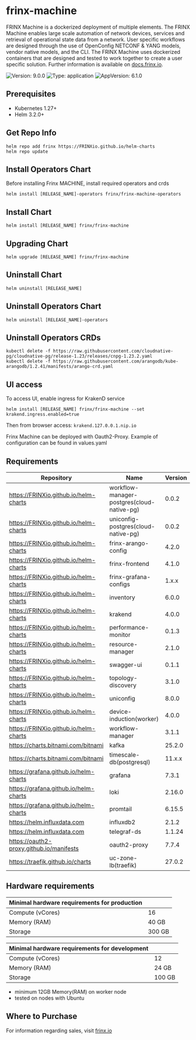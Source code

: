 # frinx-machine

FRINX Machine is a dockerized deployment of multiple elements. The FRINX Machine enables large scale automation of network devices, services and retrieval of operational state data from a network.
User specific workflows are designed through the use of OpenConfig NETCONF & YANG models, vendor native models, and the CLI.
The FRINX Machine uses dockerized containers that are designed and tested to work together to create a user specific solution.
Further information is available on [docs.frinx.io](https://docs.frinx.io/frinx-machine/getting-started/).

![Version: 9.0.0](https://img.shields.io/badge/Version-9.0.0-informational?style=flat-square) ![Type: application](https://img.shields.io/badge/Type-application-informational?style=flat-square) ![AppVersion: 6.1.0](https://img.shields.io/badge/AppVersion-6.1.0-informational?style=flat-square)

## Prerequisites

* Kubernetes 1.27+
* Helm 3.2.0+

## Get Repo Info

```console
helm repo add frinx https://FRINXio.github.io/helm-charts
helm repo update
```

## Install Operators Chart

Before installing Frinx MACHINE, install required operators and crds

```console
helm install [RELEASE_NAME]-operators frinx/frinx-machine-operators
```

## Install Chart

```console
helm install [RELEASE_NAME] frinx/frinx-machine
```

## Upgrading Chart

```console
helm upgrade [RELEASE_NAME] frinx/frinx-machine
```

## Uninstall Chart

```console
helm uninstall [RELEASE_NAME]
```

## Uninstall Operators Chart

```console
helm uninstall [RELEASE_NAME]-operators
```

## Uninstall Operators CRDs

```
kubectl delete -f https://raw.githubusercontent.com/cloudnative-pg/cloudnative-pg/release-1.23/releases/cnpg-1.23.2.yaml
kubectl delete -f https://raw.githubusercontent.com/arangodb/kube-arangodb/1.2.41/manifests/arango-crd.yaml
```

## UI access

To access UI, enable ingress for KrakenD service

```console
helm install [RELEASE_NAME] frinx/frinx-machine --set krakend.ingress.enabled=true
```
Then from browser access: `krakend.127.0.0.1.nip.io`

Frinx Machine can be deployed with Oauth2-Proxy. Example of configuration can be found in values.yaml

## Requirements

| Repository | Name | Version |
|------------|------|---------|
| https://FRINXio.github.io/helm-charts | workflow-manager-postgres(cloud-native-pg) | 0.0.2 |
| https://FRINXio.github.io/helm-charts | uniconfig-postgres(cloud-native-pg) | 0.0.2 |
| https://FRINXio.github.io/helm-charts | frinx-arango-config | 4.2.0 |
| https://FRINXio.github.io/helm-charts | frinx-frontend | 4.1.0 |
| https://FRINXio.github.io/helm-charts | frinx-grafana-configs | 1.x.x |
| https://FRINXio.github.io/helm-charts | inventory | 6.0.0 |
| https://FRINXio.github.io/helm-charts | krakend | 4.0.0 |
| https://FRINXio.github.io/helm-charts | performance-monitor | 0.1.3 |
| https://FRINXio.github.io/helm-charts | resource-manager | 2.1.0 |
| https://FRINXio.github.io/helm-charts | swagger-ui | 0.1.1 |
| https://FRINXio.github.io/helm-charts | topology-discovery | 3.1.0 |
| https://FRINXio.github.io/helm-charts | uniconfig | 8.0.0 |
| https://FRINXio.github.io/helm-charts | device-induction(worker) | 4.0.0 |
| https://FRINXio.github.io/helm-charts | workflow-manager | 3.1.1 |
| https://charts.bitnami.com/bitnami | kafka | 25.2.0 |
| https://charts.bitnami.com/bitnami | timescale-db(postgresql) | 11.x.x |
| https://grafana.github.io/helm-charts | grafana | 7.3.1 |
| https://grafana.github.io/helm-charts | loki | 2.16.0 |
| https://grafana.github.io/helm-charts | promtail | 6.15.5 |
| https://helm.influxdata.com | influxdb2 | 2.1.2 |
| https://helm.influxdata.com | telegraf-ds | 1.1.24 |
| https://oauth2-proxy.github.io/manifests | oauth2-proxy | 7.7.4 |
| https://traefik.github.io/charts | uc-zone-lb(traefik) | 27.0.2 |

## Hardware requirements

| **Minimal hardware requirements for production** |                      |
|--------------------------------------------------|----------------------|
| Compute  (vCores)                                | 16                   |
| Memory (RAM)                                     | 40 GB                |
| Storage                                          | 300 GB               |

| **Minimal hardware requirements for development** |                      |
|---------------------------------------------------|----------------------|
| Compute  (vCores)                                 | 12                   |
| Memory (RAM)                                      | 24 GB                |
| Storage                                           | 100 GB               |

- minimum 12GB Memory(RAM) on worker node
- tested on nodes with Ubuntu

## Where to Purchase
For information regarding sales, visit [frinx.io](https://frinx.io/)
